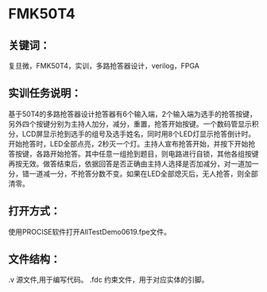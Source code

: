# FMK50T4
## 关键词：
复旦微，FMK50T4，实训，多路抢答器设计，verilog，FPGA

## 实训任务说明：
基于50T4的多路抢答器设计抢答器有6个输入端，2个输入端为选手的抢答按键，另外四个按键分别为主持人加分，减分，重置，抢答开始按键。一个数码管显示积分，LCD屏显示抢到选手的组号及选手姓名，同时用8个LED灯显示抢答倒计时。开始抢答时，LED全部点亮，2秒灭一个灯。主持人宣布抢答开始，并按下开始抢答按键，各路开始抢答。其中任意一组抢到题目，则电路进行自锁，其他各组按键再按无效。做答结束后，依据回答是否正确由主持人选择是否加减分，对一道加一分，错一道减一分，不抢答分数不变。如果在LED全部熄灭后，无人抢答，则全部清零。

## 打开方式：
使用PROCISE软件打开AllTestDemo0619.fpe文件。

## 文件结构：
.v  源文件,用于编写代码。
.fdc 约束文件，用于对应实体的引脚。


